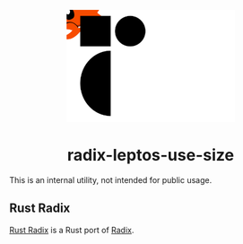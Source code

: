 <p align="center">
    <a href="../../../../logo.svg" alt="Rust Radix logo">
        <img src="../../../../logo.svg" width="300" height="200">
    </a>
</p>

<h1 align="center">radix-leptos-use-size</h1>

This is an internal utility, not intended for public usage.

## Rust Radix

[Rust Radix](https://github.com/RustForWeb/radix) is a Rust port of [Radix](https://www.radix-ui.com/primitives).
